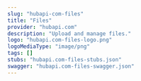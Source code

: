 ```yaml
---
slug: "hubapi-com-files"
title: "Files"
provider: "hubapi.com"
description: "Upload and manage files."
logo: "hubapi.com-files-logo.png"
logoMediaType: "image/png"
tags: []
stubs: "hubapi.com-files-stubs.json"
swagger: "hubapi.com-files-swagger.json"
---
```

